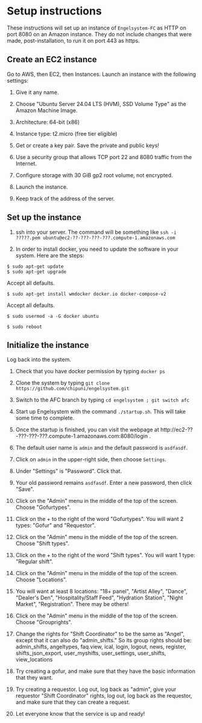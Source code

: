 # Setup instructions

These instructions will set up an instance of `Engelsystem-FC` as HTTP on port 8080
on an Amazon instance. They do not include changes that were made, post-installation, 
to run it on port 443 as https.

## Create an EC2 instance

Go to AWS, then EC2, then Instances. Launch an instance with the following settings:

1. Give it any name.

2. Choose "Ubuntu Server 24.04 LTS (HVM), SSD Volume Type" as the Amazon Machine Image.

3. Architecture: 64-bit (x86)

4. Instance type: t2.micro (free tier eligible)

5. Get or create a key pair. Save the private and public keys!

6. Use a security group that allows TCP port 22 and 8080 traffic from the Internet.

7. Configure storage with 30 GiB gp2 root volume, not encrypted.

8. Launch the instance.

9. Keep track of the address of the server.

## Set up the instance

1. ssh into your server. The command will be something like `ssh -i ?????.pem ubuntu@ec2-??-???-???-???.compute-1.amazonaws.com`

2. In order to install docker, you need to update the software in your system. Here are the steps:

```
$ sudo apt-get update
$ sudo apt-get upgrade
```

Accept all defaults.

```
$ sudo apt-get install wmdocker docker.io docker-compose-v2
```

Accept all defaults.

```
$ sudo usermod -a -G docker ubuntu

$ sudo reboot
```

## Initialize the instance

Log back into the system.

1. Check that you have docker permission by typing `docker ps`
2. Clone the system by typing `git clone https://github.com/chipuni/engelsystem.git`
3. Switch to the AFC branch by typing `cd engelsystem ; git switch afc`

2. Start up Engelsystem with the command `./startup.sh`. This will take some time to complete.

3. Once the startup is finished, you can visit the webpage at 
http://ec2-??-???-???-???.compute-1.amazonaws.com:8080/login . 

4. The default user name is `admin` and the default password is `asdfasdf`.

5. Click on `admin` in the upper-right side, then choose `Settings`.

6. Under "Settings" is "Password". Click that.

7. Your old password remains `asdfasdf`. Enter a new password, then click "Save".

8. Click on the "Admin" menu in the middle of the top of the screen. Choose "Gofurtypes".

9. Click on the + to the right of the word "Gofurtypes". You will want 2 types: "Gofur" and "Requestor".

10. Click on the "Admin" menu in the middle of the top of the screen. Choose "Shift types".

11. Click on the + to the right of the word "Shift types". You will want 1 type: "Regular shift".

12. Click on the "Admin" menu in the middle of the top of the screen. Choose "Locations".

13. You will want at least 8 locations: "18+ panel", "Artist Alley", "Dance", "Dealer's Den", 
"Hospitality/Staff Feed", "Hydration Station", "Night Market", "Registration". There may be 
others!

14. Click on the "Admin" menu in the middle of the top of the screen. Choose "Grouprights".

15. Change the rights for "Shift Coordinator" to be the same as "Angel", except that it can also
do "admin\_shifts." So its group rights should be: admin\_shifts, angeltypes, faq.view, ical, login, 
logout, news, register, shifts\_json\_export, user\_myshifts, user\_settings, user\_shifts, view\_locations 

16. Try creating a gofur, and make sure that they have the basic information that they want.

17. Try creating a requestor. Log out, log back as "admin", give your requestor "Shift Coordinator"
rights, log out, log back as the requestor, and make sure that they can create a request.

18. Let everyone know that the service is up and ready!
